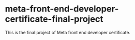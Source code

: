 # meta-front-end-developer-certificate-final-project
This is the final project of Meta front end developer certificate.
